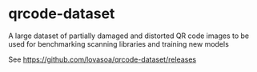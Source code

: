 # qrcode-dataset
A large dataset of partially damaged and distorted QR code images to be used for benchmarking scanning libraries and training new models 

See https://github.com/lovasoa/qrcode-dataset/releases
